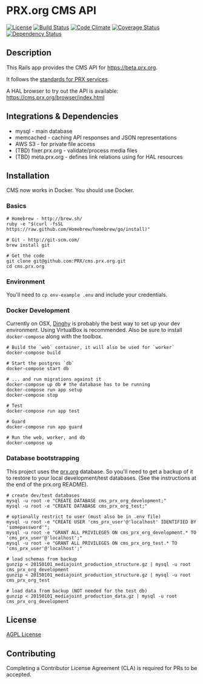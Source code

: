 PRX.org CMS API
===============
[![License](https://img.shields.io/badge/license-AGPL-blue.svg)](https://www.gnu.org/licenses/agpl-3.0.html)
[![Build Status](https://snap-ci.com/PRX/cms.prx.org/branch/master/build_image)](https://snap-ci.com/PRX/cms.prx.org/branch/master)
[![Code Climate](https://codeclimate.com/github/PRX/cms.prx.org/badges/gpa.svg)](https://codeclimate.com/github/PRX/cms.prx.org)
[![Coverage Status](https://coveralls.io/repos/PRX/cms.prx.org/badge.svg?branch=master)](https://coveralls.io/r/PRX/cms.prx.org?branch=master)
[![Dependency Status](https://gemnasium.com/PRX/cms.prx.org.svg)](https://gemnasium.com/PRX/cms.prx.org)

Description
-----------
This Rails app provides the CMS API for https://beta.prx.org.

It follows the [standards for PRX services](https://github.com/PRX/meta.prx.org/wiki/Project-Standards#services).

A HAL browser to try out the API is available:
https://cms.prx.org/browser/index.html

Integrations & Dependencies
---------------------------
- mysql - main database
- memcached - caching API responses and JSON representations
- AWS S3 - for private file access
- (TBD) fixer.prx.org - validate/process media files
- (TBD) meta.prx.org - defines link relations using for HAL resources

Installation
------------
CMS now works in Docker.  You should use Docker.

### Basics
```
# Homebrew - http://brew.sh/
ruby -e "$(curl -fsSL https://raw.github.com/Homebrew/homebrew/go/install)"

# Git - http://git-scm.com/
brew install git

# Get the code
git clone git@github.com:PRX/cms.prx.org.git
cd cms.prx.org
```

### Environment
You'll need to `cp env-example .env` and include your credentials.

### Docker Development
Currently on OSX, [Dinghy](https://github.com/codekitchen/dinghy) is probably
the best way to set up your dev environment.  Using VirtualBox is recommended.
Also be sure to install `docker-compose` along with the toolbox.

```
# Build the `web` container, it will also be used for `worker`
docker-compose build

# Start the postgres `db`
docker-compose start db

# ... and run migrations against it
docker-compose up db # the database has to be running
docker-compose run app setup
docker-compose stop

# Test
docker-compose run app test

# Guard
docker-compose run app guard

# Run the web, worker, and db
docker-compose up
```

### Database bootstrapping
This project uses the [prx.org](https://github.com/PRX/prx.org) database.  So you'll need to get a backup of it to restore to your local development/test databases.  (See the instructions at the end of the prx.org README).

```
# create dev/test databases
mysql -u root -e "CREATE DATABASE cms_prx_org_development;"
mysql -u root -e "CREATE DATABASE cms_prx_org_test;"

# optionally restrict to user (must also be in .env file)
mysql -u root -e "CREATE USER 'cms_prx_user'@'localhost' IDENTIFIED BY 'somepassword'";
mysql -u root -e "GRANT ALL PRIVILEGES ON cms_prx_org_development.* TO 'cms_prx_user'@'localhost';"
mysql -u root -e "GRANT ALL PRIVILEGES ON cms_prx_org_test.* TO 'cms_prx_user'@'localhost';"

# load schemas from backup
gunzip < 20150101_mediajoint_production_structure.gz | mysql -u root cms_prx_org_development
gunzip < 20150101_mediajoint_production_structure.gz | mysql -u root cms_prx_org_test

# load data from backup (NOT needed for the test db)
gunzip < 20150101_mediajoint_production_data.gz | mysql -u root cms_prx_org_development
```

License
-------
[AGPL License](https://www.gnu.org/licenses/agpl-3.0.html)

Contributing
------------
Completing a Contributor License Agreement (CLA) is required for PRs to be accepted.
